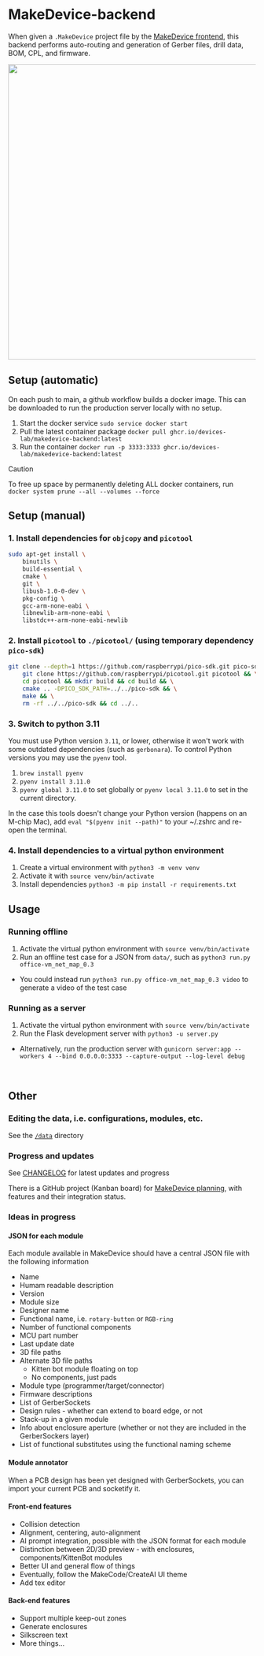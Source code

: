 # MakeDevice-backend
When given a `.MakeDevice` project file by the [MakeDevice frontend](https://github.com/devices-lab/MakeDevice-new), this backend performs auto-routing and generation of Gerber files, drill data, BOM, CPL, and firmware.

<img width="600" src="https://github.com/user-attachments/assets/603726ab-d6e2-4ed4-a5c3-d4bd21213c41" />

## Setup (automatic)

On each push to main, a github workflow builds a docker image. This can be downloaded to run the production server locally with no setup.
1. Start the docker service `sudo service docker start`
2. Pull the latest container package `docker pull ghcr.io/devices-lab/makedevice-backend:latest`
3. Run the container `docker run -p 3333:3333 ghcr.io/devices-lab/makedevice-backend:latest`

>[!CAUTION]
> To free up space by permanently deleting ALL docker containers, run `docker system prune --all --volumes --force`

## Setup (manual)

### 1. Install dependencies for `objcopy` and `picotool`
```sh
sudo apt-get install \
    binutils \
    build-essential \
    cmake \
    git \
    libusb-1.0-0-dev \
    pkg-config \
    gcc-arm-none-eabi \
    libnewlib-arm-none-eabi \
    libstdc++-arm-none-eabi-newlib
```


### 2. Install `picotool` to `./picotool/` (using temporary dependency `pico-sdk`)
```sh
git clone --depth=1 https://github.com/raspberrypi/pico-sdk.git pico-sdk && \
    git clone https://github.com/raspberrypi/picotool.git picotool && \
    cd picotool && mkdir build && cd build && \
    cmake .. -DPICO_SDK_PATH=../../pico-sdk && \
    make && \
    rm -rf ../../pico-sdk && cd ../..
```

### 3. Switch to python 3.11
You must use Python version `3.11`, or lower, otherwise it won't work with some outdated dependencies (such as `gerbonara`). To control Python versions you may use the `pyenv` tool.

1. `brew install pyenv`
2. `pyenv install 3.11.0`
3. `pyenv global 3.11.0` to set globally or `pyenv local 3.11.0` to set in the current directory.

In the case this tools doesn't change your Python version (happens on an M-chip Mac), add `eval "$(pyenv init --path)"` to your ~/.zshrc and re-open the terminal.

### 4. Install dependencies to a virtual python environment
1. Create a virtual environment with `python3 -m venv venv`
2. Activate it with `source venv/bin/activate`
3. Install dependencies `python3 -m pip install -r requirements.txt`

## Usage
### Running offline

1. Activate the virtual python environment with `source venv/bin/activate`
2. Run an offline test case for a JSON from `data/`, such as `python3 run.py office-vm_net_map_0.3`
 - You could instead run `python3 run.py office-vm_net_map_0.3 video` to generate a video of the test case

### Running as a server

1. Activate the virtual python environment with `source venv/bin/activate`
2. Run the Flask development server with `python3 -u server.py`
 - Alternatively, run the production server with `gunicorn server:app --workers 4 --bind 0.0.0.0:3333 --capture-output --log-level debug`

<br>

## Other 
### Editing the data, i.e. configurations, modules, etc.

See the [`/data`](./data) directory

### Progress and updates

See [CHANGELOG](./changelog) for latest updates and progress

There is a GitHub project (Kanban board) for [MakeDevice planning](https://github.com/orgs/devices-lab/projects/1), with features and their integration status.

### Ideas in progress

#### JSON for each module

Each module available in MakeDevice should have a central JSON file with the following information

- Name
- Humam readable description
- Version
- Module size
- Designer name
- Functional name, i.e. `rotary-button` or `RGB-ring`
- Number of functional components
- MCU part number
- Last update date
- 3D file paths
- Alternate 3D file paths 
    - Kitten bot module floating on top
    - No components, just pads
- Module type (programmer/target/connector)
- Firmware descriptions
- List of GerberSockets
- Design rules - whether can extend to board edge, or not
- Stack-up in a given module
- Info about enclosure aperture (whether or not they are included in the GerberSockers layer)
- List of functional substitutes using the functional naming scheme

#### Module annotator

When a PCB design has been yet designed with GerberSockets, you can import your current PCB and socketify it.

#### Front-end features

- Collision detection
- Alignment, centering, auto-alignment
- AI prompt integration, possible with the JSON format for each module
- Distinction between 2D/3D preview - with enclosures, components/KittenBot modules
- Better UI and general flow of things
- Eventually, follow the MakeCode/CreateAI UI theme
- Add tex editor

#### Back-end features

- Support multiple keep-out zones
- Generate enclosures
- Silkscreen text
- More things...
